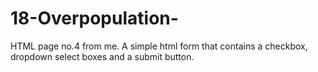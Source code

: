 # 18-Overpopulation-
HTML page no.4 from me.
A simple html form that contains a checkbox, dropdown select boxes and a submit button.
